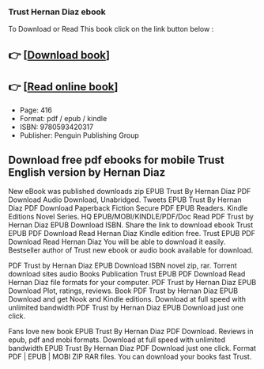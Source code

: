 ### Trust Hernan Diaz ebook

To Download or Read This book click on the link button below :

## 👉  [**[Download book](http://get-pdfs.com/download.php?group=book&from=github.com&id=633404&lnk=1079 "Download book")**]

## 👉  [**[Read online book](http://get-pdfs.com/download.php?group=book&from=github.com&id=633404&lnk=1079 "Read online book")**]


* Page: 416
* Format: pdf / epub / kindle
* ISBN: 9780593420317
* Publisher: Penguin Publishing Group



## Download free pdf ebooks for mobile Trust English version by Hernan Diaz


New eBook was published downloads zip EPUB Trust By Hernan Diaz PDF Download Audio Download, Unabridged. Tweets EPUB Trust By Hernan Diaz PDF Download Paperback Fiction Secure PDF EPUB Readers. Kindle Editions Novel Series. HQ EPUB/MOBI/KINDLE/PDF/Doc Read PDF Trust by Hernan Diaz EPUB Download ISBN. Share the link to download ebook Trust EPUB PDF Download Read Hernan Diaz Kindle edition free. Trust EPUB PDF Download Read Hernan Diaz You will be able to download it easily. Bestseller author of Trust new ebook or audio book available for download.

PDF Trust by Hernan Diaz EPUB Download ISBN novel zip, rar. Torrent download sites audio Books Publication Trust EPUB PDF Download Read Hernan Diaz file formats for your computer. PDF Trust by Hernan Diaz EPUB Download Plot, ratings, reviews. Book PDF Trust by Hernan Diaz EPUB Download and get Nook and Kindle editions. Download at full speed with unlimited bandwidth PDF Trust by Hernan Diaz EPUB Download just one click.

Fans love new book EPUB Trust By Hernan Diaz PDF Download. Reviews in epub, pdf and mobi formats. Download at full speed with unlimited bandwidth EPUB Trust By Hernan Diaz PDF Download just one click. Format PDF | EPUB | MOBI ZIP RAR files. You can download your books fast Trust.






